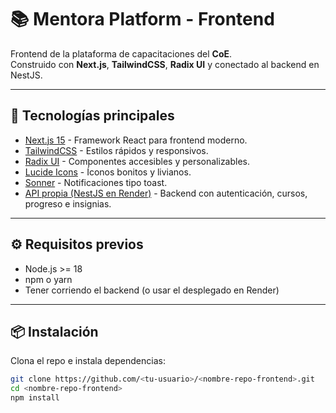 # 📚 Mentora Platform - Frontend

Frontend de la plataforma de capacitaciones del **CoE**.  
Construido con **Next.js**, **TailwindCSS**, **Radix UI** y conectado al backend en NestJS.

---

## 🚀 Tecnologías principales
- [Next.js 15](https://nextjs.org/) - Framework React para frontend moderno.
- [TailwindCSS](https://tailwindcss.com/) - Estilos rápidos y responsivos.
- [Radix UI](https://www.radix-ui.com/) - Componentes accesibles y personalizables.
- [Lucide Icons](https://lucide.dev/) - Íconos bonitos y livianos.
- [Sonner](https://sonner.emilkowal.ski/) - Notificaciones tipo toast.
- [API propia (NestJS en Render)](https://coe-backend-l1tt.onrender.com/api) - Backend con autenticación, cursos, progreso e insignias.

---

## ⚙️ Requisitos previos
- Node.js >= 18
- npm o yarn
- Tener corriendo el backend (o usar el desplegado en Render)

---

## 📦 Instalación
Clona el repo e instala dependencias:

```bash
git clone https://github.com/<tu-usuario>/<nombre-repo-frontend>.git
cd <nombre-repo-frontend>
npm install